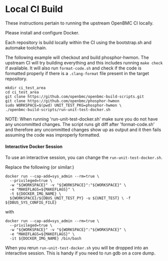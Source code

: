 # Local CI Build

These instructions pertain to running the upstream OpenBMC CI locally.

Please install and configure Docker.

Each repository is build locally within the CI using the bootstrap.sh and
automake toolchain.

The following example will checkout and build phosphor-hwmon. The upstream CI
will try building everything and this includes running `make check` if
available. It will also run `format-code.sh` and check if the code is formatted
properly if there is a `.clang-format` file present in the target repository.

```
mkdir ci_test_area
cd ci_test_area
git clone https://github.com/openbmc/openbmc-build-scripts.git
git clone https://github.com/openbmc/phosphor-hwmon
sudo WORKSPACE=$(pwd) UNIT_TEST_PKG=phosphor-hwmon \
./openbmc-build-scripts/run-unit-test-docker.sh
```

NOTE: When running 'run-unit-test-docker.sh' make sure you do not have any
uncommitted changes. The script runs git diff after 'format-code.sh' and
therefore any uncommitted changes show up as output and it then fails assuming
the code was improperly formatted.

#### Interactive Docker Session

To use an interactive session, you can change the `run-unit-test-docker.sh`.

Replace the following (or similar:)

```
docker run --cap-add=sys_admin --rm=true \
  --privileged=true \
  -w "${WORKSPACE}" -v "${WORKSPACE}":"${WORKSPACE}" \
  -e "MAKEFLAGS=${MAKEFLAGS}" \
  -t ${DOCKER_IMG_NAME} \
  ${WORKSPACE}/${DBUS_UNIT_TEST_PY} -u ${UNIT_TEST} \ -f ${DBUS_SYS_CONFIG_FILE}
```

with

```
docker run --cap-add=sys_admin --rm=true \
  --privileged=true \
  -w "${WORKSPACE}" -v "${WORKSPACE}":"${WORKSPACE}" \
  -e "MAKEFLAGS=${MAKEFLAGS}" \
  -it ${DOCKER_IMG_NAME} /bin/bash
```

When you rerun `run-unit-test-docker.sh` you will be dropped into an interactive
session. This is handy if you need to run gdb on a core dump.

